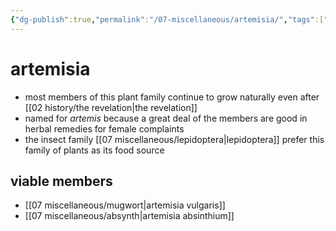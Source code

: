 ```yaml
---
{"dg-publish":true,"permalink":"/07-miscellaneous/artemisia/","tags":["misc","plants"],"created":"2024-12-27T15:04:06.299-06:00","updated":"2024-12-30T10:01:28.895-06:00"}
---
```


# artemisia
- most members of this plant family continue to grow naturally even after [[02 history/the revelation\|the revelation]]
- named for *artemis* because a great deal of the members are good in herbal remedies for female complaints
- the insect family [[07 miscellaneous/lepidoptera\|lepidoptera]] prefer this family of plants as its food source

## viable members
- [[07 miscellaneous/mugwort\|artemisia vulgaris]]
- [[07 miscellaneous/absynth\|artemisia absinthium]]